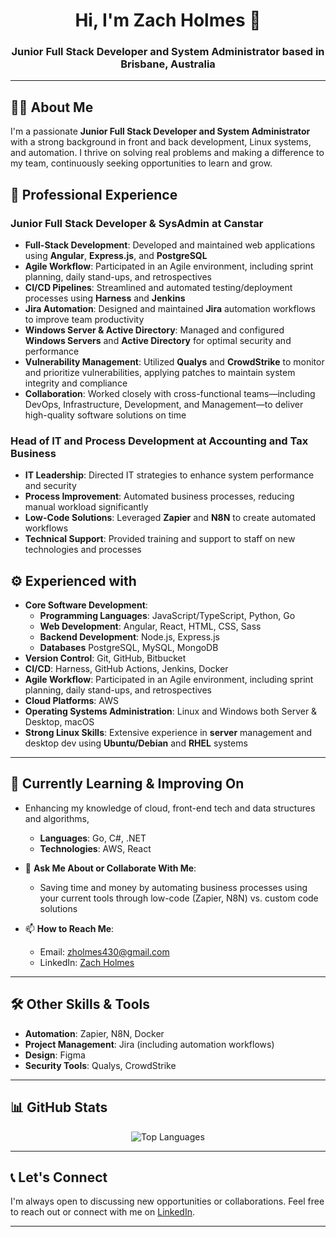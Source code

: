 <h1 align="center">Hi, I'm Zach Holmes 👋</h1>
<h3 align="center">Junior Full Stack Developer and System Administrator based in Brisbane, Australia</h3>

---

## 👨‍💻 About Me

I'm a passionate **Junior Full Stack Developer and System Administrator** with a strong background in front and back development, Linux systems, and automation. I thrive on solving real problems and making a difference to my team, continuously seeking opportunities to learn and grow.

## 💼 Professional Experience

### **Junior Full Stack Developer & SysAdmin at Canstar**

- **Full-Stack Development**: Developed and maintained web applications using **Angular**, **Express.js**, and **PostgreSQL**
- **Agile Workflow**: Participated in an Agile environment, including sprint planning, daily stand-ups, and retrospectives
- **CI/CD Pipelines**: Streamlined and automated testing/deployment processes using **Harness** and **Jenkins**
- **Jira Automation**: Designed and maintained **Jira** automation workflows to improve team productivity
- **Windows Server & Active Directory**: Managed and configured **Windows Servers** and **Active Directory** for optimal security and performance
- **Vulnerability Management**: Utilized **Qualys** and **CrowdStrike** to monitor and prioritize vulnerabilities, applying patches to maintain system integrity and compliance
- **Collaboration**: Worked closely with cross-functional teams—including DevOps, Infrastructure, Development, and Management—to deliver high-quality software solutions on time

### **Head of IT and Process Development at Accounting and Tax Business**

- **IT Leadership**: Directed IT strategies to enhance system performance and security
- **Process Improvement**: Automated business processes, reducing manual workload significantly
- **Low-Code Solutions**: Leveraged **Zapier** and **N8N** to create automated workflows
- **Technical Support**: Provided training and support to staff on new technologies and processes

## ⚙️ Experienced with

- **Core Software Development**:
  - **Programming Languages**: 
    JavaScript/TypeScript, Python, Go
  - **Web Development**: Angular, React, HTML, CSS, Sass
  - **Backend Development**: Node.js, Express.js
  - **Databases** PostgreSQL, MySQL, MongoDB
- **Version Control**: Git, GitHub, Bitbucket
- **CI/CD**: Harness, GitHub Actions, Jenkins, Docker
- **Agile Workflow**: Participated in an Agile environment, including sprint planning, daily stand-ups, and retrospectives
- **Cloud Platforms**: AWS
- **Operating Systems Administration**: Linux and Windows both Server & Desktop, macOS
- **Strong Linux Skills**: Extensive experience in **server** management and desktop dev using **Ubuntu/Debian** and **RHEL** systems

---

## 🌱 **Currently Learning & Improving On**

- Enhancing my knowledge of cloud, front-end tech and data structures and algorithms, 
  - **Languages**: Go, C#, .NET
  - **Technologies**: AWS, React

- 💬 **Ask Me About or Collaborate With Me**:
  - Saving time and money by automating business processes using your current tools through low-code (Zapier, N8N) vs. custom code solutions

- 📫 **How to Reach Me**:
  - Email: [zholmes430@gmail.com](mailto:zholmes430@gmail.com)
  - LinkedIn: [Zach Holmes](https://www.linkedin.com/in/zach-holmes-60042a181/)

---

## 🛠️ Other Skills & Tools

- **Automation**: Zapier, N8N, Docker
- **Project Management**: Jira (including automation workflows)
- **Design**: Figma
- **Security Tools**: Qualys, CrowdStrike

---

## 📊 GitHub Stats

<p align="center">
  <img src="https://github-readme-stats.vercel.app/api/top-langs/?username=zachholmesdev&hide=css,html,scss&exclude_repo=complete-intro-to-sql,angular-fundamentals-lessons,kata-machine&theme=onedark" alt="Top Languages">
</p>

---

## 📞 Let's Connect

I'm always open to discussing new opportunities or collaborations. Feel free to reach out or connect with me on [LinkedIn](https://www.linkedin.com/in/zach-holmes-60042a181/).

---
